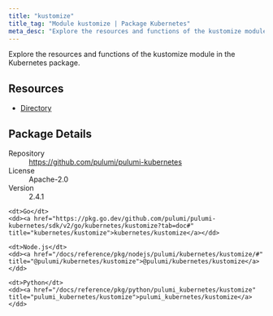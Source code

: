 ```yaml
---
title: "kustomize"
title_tag: "Module kustomize | Package Kubernetes"
meta_desc: "Explore the resources and functions of the kustomize module in the Kubernetes package."
---
```


<!-- WARNING: this file was generated by Pulumi Docs Generator. -->
<!-- Do not edit by hand unless you're certain you know what you are doing! -->

Explore the resources and functions of the kustomize module in the Kubernetes package.

<h2 id="resources">Resources</h2>
<ul class="api">
    <li><a href="directory" title="Directory"><span class="symbol resource"></span>Directory</a></li>
</ul>

<h2 id="package-details">Package Details</h2>
<dl class="package-details">
	<dt>Repository</dt>
	<dd><a href="https://github.com/pulumi/pulumi-kubernetes">https://github.com/pulumi/pulumi-kubernetes</a></dd>
	<dt>License</dt>
	<dd>Apache-2.0</dd>
	<dt>Version</dt>
	<dd>2.4.1</dd>
</dl>



<dl class="tabular">

    <dt>Go</dt>
    <dd><a href="https://pkg.go.dev/github.com/pulumi/pulumi-kubernetes/sdk/v2/go/kubernetes/kustomize?tab=doc#" title="kubernetes/kustomize">kubernetes/kustomize</a></dd>

    <dt>Node.js</dt>
    <dd><a href="/docs/reference/pkg/nodejs/pulumi/kubernetes/kustomize/#" title="@pulumi/kubernetes/kustomize">@pulumi/kubernetes/kustomize</a></dd>

    <dt>Python</dt>
    <dd><a href="/docs/reference/pkg/python/pulumi_kubernetes/kustomize" title="pulumi_kubernetes/kustomize">pulumi_kubernetes/kustomize</a></dd>

</dl>

